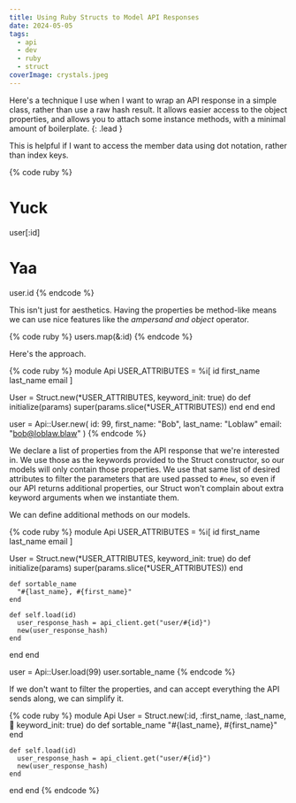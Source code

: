 ```yaml
---
title: Using Ruby Structs to Model API Responses
date: 2024-05-05
tags:
  - api
  - dev
  - ruby
  - struct
coverImage: crystals.jpeg
---
```


Here's a technique I use when I want to wrap an API response in a simple class, rather than use a raw hash result. It allows easier access to the object properties, and allows you to attach some instance methods, with a minimal amount of boilerplate.
{: .lead }

This is helpful if I want to access the member data using dot notation, rather than index keys.

{% code ruby %}
# Yuck
user[:id]

# Yaa
user.id
{% endcode %}

This isn't just for aesthetics. Having the properties be method-like means we can use nice features like the _ampersand and object_ operator.

{% code ruby %}
users.map(&:id)
{% endcode %}

Here's the approach.

{% code ruby %}
module Api
  USER_ATTRIBUTES = %i[
    id
    first_name
    last_name
    email
  ]

  User = Struct.new(*USER_ATTRIBUTES, keyword_init: true) do
    def initialize(params)
      super(params.slice(*USER_ATTRIBUTES))
    end
  end
end

user = Api::User.new(
  id: 99,
  first_name: "Bob",
  last_name: "Loblaw"
  email: "bob@loblaw.blaw"
)
{% endcode %}

We declare a list of properties from the API response that we're interested in. We use those as the keywords provided to the Struct constructor, so our models will only contain those properties. We use that same list of desired attributes to filter the parameters that are used passed to `#new`, so even if our API returns additional properties, our Struct won't complain about extra keyword arguments when we instantiate them.

We can define additional methods on our models.

{% code ruby %}
module Api
  USER_ATTRIBUTES = %i[
    id
    first_name
    last_name
    email
  ]

  User = Struct.new(*USER_ATTRIBUTES, keyword_init: true) do
    def initialize(params)
      super(params.slice(*USER_ATTRIBUTES))
    end

    def sortable_name
      "#{last_name}, #{first_name}"
    end

    def self.load(id)
      user_response_hash = api_client.get("user/#{id}")
      new(user_response_hash)
    end
  end
end

user = Api::User.load(99)
user.sortable_name
{% endcode %}

If we don't want to filter the properties, and can accept everything the API sends along, we can simplify it.

{% code ruby %}
module Api
  User = Struct.new(:id, :first_name, :last_name, :email: keyword_init: true) do
    def sortable_name
      "#{last_name}, #{first_name}"
    end

    def self.load(id)
      user_response_hash = api_client.get("user/#{id}")
      new(user_response_hash)
    end
  end
end
{% endcode %}
